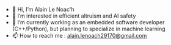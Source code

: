 - 👋 Hi, I’m Alain Le Noac'h
- 👀 I’m interested in efficient altruism and AI safety
- 🌱 I’m currently working as an embedded software developer (C++/Python), but planning to specialize in machine learning
- 📫 How to reach me : alain.lenoach29170@gmail.com

<!---
glerzing/glerzing is a ✨ special ✨ repository because its `README.md` (this file) appears on your GitHub profile.
You can click the Preview link to take a look at your changes.
--->
